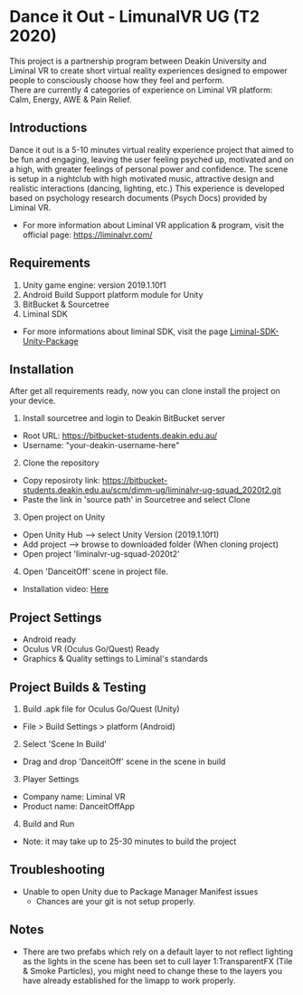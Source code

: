 # Dance it Out - LimunalVR UG (T2 2020)
This project is a partnership program between Deakin University and Liminal VR to create short virtual reality experiences designed to empower people to consciously choose how they feel and perform. <br/>
There are currently 4 categories of experience on Liminal VR platform: Calm, Energy, AWE & Pain Relief.

## Introductions
Dance it out is a 5-10 minutes virtual reality experience project that aimed to be fun and engaging, leaving the user feeling psyched up, motivated and on a high, with greater feelings of personal power and confidence.
The scene is setup in a nightclub with high motivated music, attractive design and realistic interactions (dancing, lighting, etc.)
This experience is developed based on psychology research documents (Psych Docs) provided by Liminal VR.
* For more information about Liminal VR application & program, visit the official page: https://liminalvr.com/

## Requirements
1. Unity game engine: version 2019.1.10f1
2. Android Build Support platform module for Unity
3. BitBucket & Sourcetree
4. Liminal SDK
* For more informations about liminal SDK, visit the page [Liminal-SDK-Unity-Package](https://github.com/LiminalVR/LiminalSdk-UnityPackage/blob/develop/README.md#setup-git)

## Installation
After get all requirements ready, now you can clone install the project on your device.
1. Install sourcetree and login to Deakin BitBucket server
- Root URL: https://bitbucket-students.deakin.edu.au/
- Username: "your-deakin-username-here"

2. Clone the repository
- Copy reposiroty link: https://bitbucket-students.deakin.edu.au/scm/dimm-ug/liminalvr-ug-squad_2020t2.git
- Paste the link in 'source path' in Sourcetree and select Clone

3. Open project on Unity
- Open Unity Hub --> select Unity Version (2019.1.10f1)
- Add project --> browse to downloaded folder (When cloning project)
- Open project 'liminalvr-ug-squad-2020t2'

4. Open 'DanceitOff' scene in project file.

* Installation video: [Here](https://youtu.be/j3MVVTp1MHQ)

## Project Settings
- Android ready
- Oculus VR (Oculus Go/Quest) Ready
- Graphics & Quality settings to Liminal's standards

## Project Builds & Testing
1. Build .apk file for Oculus Go/Quest (Unity)
- File > Build Settings > platform (Android)

2. Select 'Scene In Build'
- Drag and drop 'DanceitOff' scene in the scene in build

3. Player Settings
- Company name: Liminal VR
- Product name: DanceitOffApp

4. Build and Run
- Note: it may take up to 25-30 minutes to build the project

## Troubleshooting
- Unable to open Unity due to Package Manager Manifest issues
  - Chances are your git is not setup properly.

## Notes
- There are two prefabs which rely on a default layer to not reflect lighting as the lights in the scene has been set to cull layer 1:TransparentFX (Tile & Smoke Particles), you might need to change these to the layers you have already established for the limapp to work properly.
